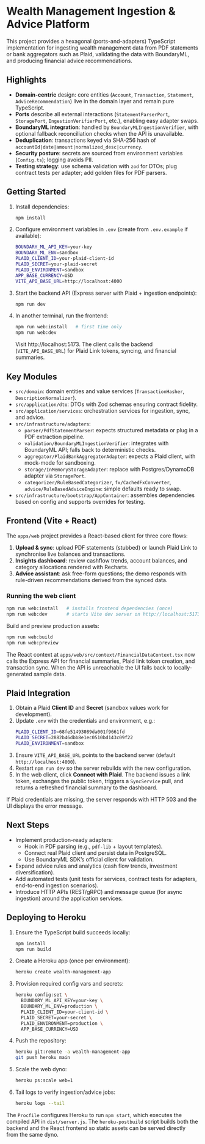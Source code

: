 # Wealth Management Ingestion & Advice Platform

This project provides a hexagonal (ports-and-adapters) TypeScript implementation for ingesting wealth management data from PDF statements or bank aggregators such as Plaid, validating the data with BoundaryML, and producing financial advice recommendations.

## Highlights

- **Domain-centric** design: core entities (`Account`, `Transaction`, `Statement`, `AdviceRecommendation`) live in the domain layer and remain pure TypeScript.
- **Ports** describe all external interactions (`StatementParserPort`, `StoragePort`, `IngestionVerifierPort`, etc.), enabling easy adapter swaps.
- **BoundaryML integration**: handled by `BoundaryMLIngestionVerifier`, with optional fallback reconciliation checks when the API is unavailable.
- **Deduplication**: transactions keyed via SHA-256 hash of `accountId|date|amount|normalized_desc|currency`.
- **Security posture**: secrets are sourced from environment variables (`Config.ts`); logging avoids PII.
- **Testing strategy**: use schema validation with `zod` for DTOs; plug contract tests per adapter; add golden files for PDF parsers.

## Getting Started

1. Install dependencies:
   ```bash
   npm install
   ```
2. Configure environment variables in `.env` (create from `.env.example` if available):
   ```bash
   BOUNDARY_ML_API_KEY=your-key
   BOUNDARY_ML_ENV=sandbox
   PLAID_CLIENT_ID=your-plaid-client-id
   PLAID_SECRET=your-plaid-secret
   PLAID_ENVIRONMENT=sandbox
   APP_BASE_CURRENCY=USD
   VITE_API_BASE_URL=http://localhost:4000
   ```
3. Start the backend API (Express server with Plaid + ingestion endpoints):
   ```bash
   npm run dev
   ```
4. In another terminal, run the frontend:
   ```bash
   npm run web:install   # first time only
   npm run web:dev
   ```
   Visit http://localhost:5173. The client calls the backend (`VITE_API_BASE_URL`) for Plaid Link tokens, syncing, and financial summaries.

## Key Modules

- `src/domain`: domain entities and value services (`TransactionHasher`, `DescriptionNormalizer`).
- `src/application/dto`: DTOs with Zod schemas ensuring contract fidelity.
- `src/application/services`: orchestration services for ingestion, sync, and advice.
- `src/infrastructure/adapters`:
  - `parser/PdfStatementParser`: expects structured metadata or plug in a PDF extraction pipeline.
  - `validation/BoundaryMLIngestionVerifier`: integrates with BoundaryML API; falls back to deterministic checks.
  - `aggregator/PlaidBankAggregatorAdapter`: expects a Plaid client, with mock-mode for sandboxing.
  - `storage/InMemoryStorageAdapter`: replace with Postgres/DynamoDB adapter via `StoragePort`.
  - `categorizer/RuleBasedCategorizer`, `fx/CachedFxConverter`, `advice/RuleBasedAdviceEngine`: simple defaults ready to swap.
- `src/infrastructure/bootstrap/AppContainer`: assembles dependencies based on config and supports overrides for testing.

## Frontend (Vite + React)

The `apps/web` project provides a React-based client for three core flows:

1. **Upload & sync**: upload PDF statements (stubbed) or launch Plaid Link to synchronise live balances and transactions.
2. **Insights dashboard**: review cashflow trends, account balances, and category allocations rendered with Recharts.
3. **Advice assistant**: ask free-form questions; the demo responds with rule-driven recommendations derived from the synced data.

### Running the web client

```bash
npm run web:install   # installs frontend dependencies (once)
npm run web:dev       # starts Vite dev server on http://localhost:5173
```

Build and preview production assets:

```bash
npm run web:build
npm run web:preview
```

The React context at `apps/web/src/context/FinancialDataContext.tsx` now calls the Express API for financial summaries, Plaid link token creation, and transaction sync. When the API is unreachable the UI falls back to locally-generated sample data.

## Plaid Integration

1. Obtain a Plaid **Client ID** and **Secret** (sandbox values work for development).
2. Update `.env` with the credentials and environment, e.g.:
   ```bash
   PLAID_CLIENT_ID=68fe51493089da001f9661fd
   PLAID_SECRET=2882b46dbb8e1ec0510bd143c09f22
   PLAID_ENVIRONMENT=sandbox
   ```
3. Ensure `VITE_API_BASE_URL` points to the backend server (default `http://localhost:4000`).
4. Restart `npm run dev` so the server rebuilds with the new configuration.
5. In the web client, click **Connect with Plaid**. The backend issues a link token, exchanges the public token, triggers a `SyncService` pull, and returns a refreshed financial summary to the dashboard.

If Plaid credentials are missing, the server responds with HTTP 503 and the UI displays the error message.

## Next Steps

- Implement production-ready adapters:
  - Hook in PDF parsing (e.g., `pdf-lib` + layout templates).
  - Connect real Plaid client and persist data in PostgreSQL.
  - Use BoundaryML SDK’s official client for validation.
- Expand advice rules and analytics (cash flow trends, investment diversification).
- Add automated tests (unit tests for services, contract tests for adapters, end-to-end ingestion scenarios).
- Introduce HTTP APIs (REST/gRPC) and message queue (for async ingestion) around the application services.

## Deploying to Heroku

1. Ensure the TypeScript build succeeds locally:
   ```bash
   npm install
   npm run build
   ```
2. Create a Heroku app (once per environment):
   ```bash
   heroku create wealth-management-app
   ```
3. Provision required config vars and secrets:
   ```bash
   heroku config:set \
     BOUNDARY_ML_API_KEY=your-key \
     BOUNDARY_ML_ENV=production \
     PLAID_CLIENT_ID=your-client-id \
     PLAID_SECRET=your-secret \
     PLAID_ENVIRONMENT=production \
     APP_BASE_CURRENCY=USD
   ```
4. Push the repository:
   ```bash
   heroku git:remote -a wealth-management-app
   git push heroku main
   ```
5. Scale the web dyno:
   ```bash
   heroku ps:scale web=1
   ```
6. Tail logs to verify ingestion/advice jobs:
   ```bash
   heroku logs --tail
   ```

The `Procfile` configures Heroku to run `npm start`, which executes the compiled API in `dist/server.js`. The `heroku-postbuild` script builds both the backend and the React frontend so static assets can be served directly from the same dyno.
